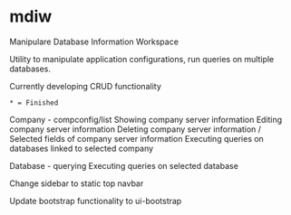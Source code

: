 # mdiw
Manipulare Database Information Workspace

Utility to manipulate application configurations, run queries on multiple databases.

Currently developing CRUD functionality

	* = Finished

Company - compconfig/list
Showing company server information
Editing company server information
Deleting company server information / Selected fields of company server information
Executing queries on databases linked to selected company

Database - querying
Executing queries on selected database


Change sidebar to static top navbar

Update bootstrap functionality to ui-bootstrap